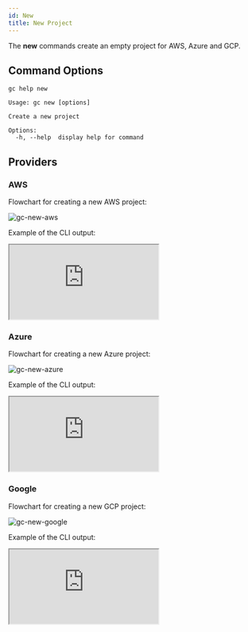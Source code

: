 ```yaml
---
id: New
title: New Project
---
```


The **new** commands create an empty project for AWS, Azure and GCP.

## Command Options

```
gc help new
```

```
Usage: gc new [options]

Create a new project

Options:
  -h, --help  display help for command
```

## Providers

### AWS

Flowchart for creating a new AWS project:

![gc-new-aws](https://raw.githubusercontent.com/grucloud/grucloud/main/docusaurus/plantuml/gc-new-aws.svg)

Example of the CLI output:

<div>
    <iframe
    data-autoplay
    src="https://asciinema.org/a/daLrxnF4qNuuUksSugIBjmi2F/embed?autoplay=true&amp;speed=2&amp;loop=true"
    id="asciicast-iframe-13761"
    name="asciicast-iframe-13761"
    scrolling="no"
    style={{ width: "900px", height: "600px" }}
    ></iframe>
</div>

### Azure

Flowchart for creating a new Azure project:

![gc-new-azure](https://raw.githubusercontent.com/grucloud/grucloud/main/docusaurus/plantuml/gc-new-azure.svg)

Example of the CLI output:

<div>
    <iframe
    data-autoplay
    src="https://asciinema.org/a/MFw0YToJlA6BpFgUU3LY2LA1D/embed?autoplay=true&amp;speed=2&amp;loop=true"
    id="asciicast-iframe-13761"
    name="asciicast-iframe-13761"
    scrolling="no"
    style={{ width: "900px", height: "500px" }}
    ></iframe>
</div>

### Google

Flowchart for creating a new GCP project:

![gc-new-google](https://raw.githubusercontent.com/grucloud/grucloud/main/docusaurus/plantuml/gc-new-google.svg)

Example of the CLI output:

<div>
    <iframe
    data-autoplay
    src="https://asciinema.org/a/lskiblzLpXqnPsZ5Z1W7Bf2Kd/embed?autoplay=true&amp;speed=1&amp;loop=true"
    id="asciicast-iframe-13761"
    name="asciicast-iframe-13761"
    scrolling="no"
    style={{ width: "900px", height: "700px" }}
    ></iframe>
</div>

